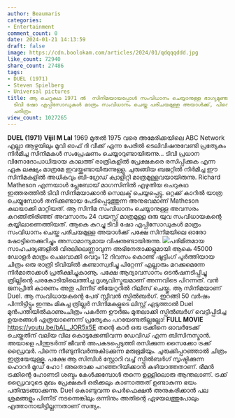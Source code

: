 ```yaml
---
author: Beaumaris
categories:
- Entertainment
comment_count: 0
date: 2024-01-21 14:13:59
draft: false
image: https://cdn.boolokam.com/articles/2024/01/qdqqqddd.jpg
like_count: 72940
share_count: 27486
tags:
- DUEL (1971)
- Steven Spielberg
- Universal pictures
title: ആ ചെറുകഥ 1971 ൽ  സിനിമയായപ്പോൾ സംവിധാനം ചെയ്യാനുള്ള ഭാഗ്യമുണ്ടായത് കുറച്ചു
  ടിവി ഷോ എപ്പിസോഡുകൾ മാത്രം സംവിധാനം ചെയ്ത പരിചയമുള്ള അയാൾക്ക്, പിന്നെ സൃഷ്ടിച്ചത്
  ചരിത്രം
view_count: 1027265
---
```


**DUEL (1971)** **Vijil M Lal** 1969 മുതൽ 1975 വരെ അമേരിക്കയിലെ ABC Network എല്ലാ ആഴ്ചയിലും മൂവി ഓഫ് ദി വീക്ക് എന്ന പേരിൽ ടെലിവിഷനുവേണ്ടി പ്രത്യേകം നിർമിച്ച സിനിമകൾ സംപ്രേഷണം ചെയ്യാറുണ്ടായിരുന്നു... ടിവി പ്രധാന വിനോദോപാധിയായ കാലത്ത് രാത്രികളിൽ പ്രേക്ഷകരെ രസിപ്പിക്കുക എന്ന ഏക ലക്ഷ്യം മാത്രമേ ഇവയ്ക്കുണ്ടായിരുന്നുള്ളൂ. ചുരുങ്ങിയ ബജറ്റിൽ നിർമിച്ച ഈ സിനിമകളിൽ അധികവും ബി-ഗ്രേഡ് ക്വാളിറ്റി മാത്രമുള്ളവയായിരുന്നു. Richard Matheson എന്നയാൾ പ്ലേബോയ് മാഗസിനിൽ എഴുതിയ ചെറുകഥ ഇത്തരത്തിൽ ടിവി സിനിമയാക്കാൻ സെലക്ട്‌ ചെയ്യപ്പെട്ടു. ഒറ്റക്ക് കാറിൽ യാത്ര ചെയ്യുമ്പോൾ തനിക്കുണ്ടായ പേടിപ്പെടുത്തുന്ന അനുഭവമാണ് Matheson കഥയാക്കി മാറ്റിയത്. ആ സിനിമ സംവിധാനം ചെയ്യാനുള്ള അവസരം കറങ്ങിതിരിഞ്ഞ് അവസാനം 24 വയസ്സ് മാത്രമുള്ള ഒരു യുവ സംവിധായകന്റെ കയ്യിലാണെത്തിയത്. ആകെ കുറച്ചു ടിവി ഷോ എപ്പിസോഡുകൾ മാത്രം സംവിധാനം ചെയ്ത പരിചയമുള്ള അയാൾക്ക് പക്ഷേ സിനിമയിലെ ഓരോ ഷോട്ടിനെക്കുറിച്ചും അസാമാന്യമായ വിഷനുണ്ടായിരുന്നു. ![](https://cdn.boolokam.com/articles/2024/01/qdqqqddd.jpg)പരിമിതമായ സാഹചര്യങ്ങളിൽ വിരലിലെണ്ണാവുന്ന അഭിനേതാക്കളുമായി ആകെ 45000 ഡോളർ മാത്രം ചെലവാക്കി വെറും 12 ദിവസം കൊണ്ട് ഷൂട്ടിംഗ് പൂർത്തിയായ ചിത്രം ഒരു രാത്രി ടിവിയിൽ കണ്ടാസ്വദിച്ചു പിറ്റേന്ന് എല്ലാരും മറക്കുമെന്നേ നിർമാതാക്കൾ പ്രതീക്ഷിച്ചുകാണൂ. പക്ഷേ ആദ്യാവസാനം ടെൻഷനടിപ്പിച്ചു ത്രില്ലിന്റെ പരകോടിയിലെത്തിച്ച ദൃശ്യവിസ്മയമാണ് അന്നവിടെ പിറന്നത്. വൻ ജനപ്രീതി കാരണം അതു പിന്നീട് തിയേറ്ററിൽ റിലീസ് ചെയ്തു. ആ സിനിമയാണ് Duel. ആ സംവിധായകന്റെ പേര് സ്റ്റീവൻ സ്പിൽബർഗ്. ഇറങ്ങി 50 വർഷം പിന്നിട്ടിട്ടും ഇന്നും മികച്ച ത്രില്ലർ സിനിമകളുടെ ലിസ്റ്റ് എടുത്താൽ Duel മുൻപന്തിയിൽകാണുംചിത്രം പകർന്ന ഊർജം മുതലാക്കി സ്പിൽബർഗ് വെട്ടിപ്പിടിച്ച ഉയരങ്ങൾ എത്രയാണെന്ന് പ്രത്യേകം പറയേണ്ടതില്ലല്ലോ! **FULL MOVIE** https://youtu.be/bAL_JOR5x5E തന്റെ കാർ ഒരു ട്രക്കിനെ ഓവർടേക്ക് ചെയ്തതിന് വലിയ വില കൊടുക്കേണ്ടിവന്ന ഡേവിഡ് എന്ന ബിസിനസ്മാൻ. അയാളെ പിന്തുടർന്ന് ജീവൻ അപകടപ്പെടുത്തി രസിക്കുന്ന സൈക്കോ ട്രക്ക് ഡ്രൈവർ. പിന്നെ നീണ്ടുനിവർന്നുകിടക്കുന്ന മരുഭൂമിയും. ചുരുക്കിപ്പറഞ്ഞാൽ ചിത്രം ഇത്രയേയുള്ളൂ. പക്ഷേ ആ സിമ്പിൾ സ്റ്റോറി വച്ച് സ്പിൽബർഗ് സൃഷ്ടിക്കുന്ന ഹൊറർ മൂഡ് ഹോ ! അതൊക്ക പറഞ്ഞറിയിക്കാൻ കഴിയാത്തതാണ്. ഭീമൻ ട്രക്കിന്റെ ഹോണടി ശബ്ദം കേൾക്കുമ്പോൾ തന്നെ ഉള്ളിലൊരു ആന്തലാണ്. ട്രക്ക് ഡ്രൈവറുടെ മുഖം പ്രേക്ഷകർ ഒരിക്കലും കാണാത്തത് ഉണ്ടാകുന്ന ഭയം പതിന്മടങ്ങാക്കുന്നു. Duel കൊണ്ടുവന്ന പെർഫെക്ഷൻ അനുകരിക്കാൻ പല ശ്രമങ്ങളും പിന്നീട് നടന്നെങ്കിലും ഒന്നിനും അതിന്റെ ഏഴയലത്തുപോലും എത്താനായിട്ടില്ലന്നതാണ് സത്യം.